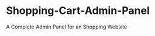 Shopping-Cart-Admin-Panel
=========================

A Complete Admin Panel for an Shopping Website
